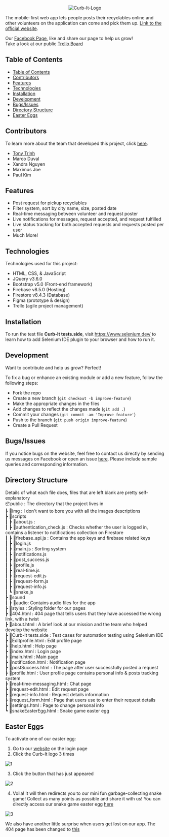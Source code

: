 <p align="center"><img src="https://user-images.githubusercontent.com/42010884/117746104-b39a4080-b1c0-11eb-98cd-ef882efc341d.png" alt="Curb-It-Logo"></p>

The mobile-first web app lets people posts their recyclables online and other volunteers on the application can come and pick them up. [Link to the official website](https://team-35-ddc6a.web.app/).


Our [Facebook Page](https://www.facebook.com/Curb-It-103446931950880), like and share our page to help us grow!  
Take a look at our public [Trello Board](https://trello.com/b/4UzTkjaW/curb-it) 
## Table of Contents
- [Table of Contents](#table-of-contents)
- [Contributors](#contributors)
- [Features](#features)
- [Technologies](#technologies)
- [Installation](#installation)
- [Development](#development)
- [Bugs/Issues](#bugsissues)
- [Directory Structure](#directory-structure)
- [Easter Eggs](#easter-eggs)
## Contributors
To learn more about the team that developed this project, click [here](https://team-35-ddc6a.web.app/about.html).
- [Tony Trinh](https://github.com/tonytrinh19)
- Marco Duval
- Xandra Nguyen
- Maximus Joe
- Paul Kim

## Features
- Post request for pickup recyclables
- Filter system, sort by city name, size, posted date
- Real-time messaging between volunteer and request poster
- Live notifications for messages, request accepted, and request fulfilled
- Live status tracking for both accepted requests and requests posted per user
- Much More!
## Technologies

Technologies used for this project:
- HTML, CSS, & JavaScript
- JQuery v3.6.0
- Bootstrap v5.0 (Front-end framework)
- Firebase v8.5.0 (Hosting)
- Firestore v8.4.3 (Database)
- Figma (prototype & design)
- Trello (agile project management)

## Installation
To run the test file <b>Curb-It tests.side</b>, visit https://www.selenium.dev/ to learn how to add Selenium IDE plugin to your browser and how to run it. 

## Development
Want to contribute and help us grow? Perfect!

To fix a bug or enhance an existing module or add a new feature, follow the following steps:

- Fork the repo
- Create a new branch (`git checkout -b improve-feature`)
- Make the appropriate changes in the files
- Add changes to reflect the changes made (`git add .`)
- Commit your changes (`git commit -am 'Improve feature'`)
- Push to the branch (`git push origin improve-feature`)
- Create a Pull Request
## Bugs/Issues
If you notice bugs on the website, feel free to contact us directly by sending us messages on Facebook or open an issue [here](https://github.com/maximusjoe/COMP-2800-Team-BBY-35-Curb-It/issues). Please include sample queries and corresponding information.
## Directory Structure
Details of what each file does, files that are left blank are pretty self-explanatory  
📦public : The directory that the project lives in    
 ┣ 📂img : I don't want to bore you with all the images descriptions  
 ┣ 📂scripts  
 ┃ ┣ 📜about.js :   
 ┃ ┣ 📜authentication_check.js : Checks whether the user is logged in, contains a listener to notifications collection on Firestore     
 ┃ ┣ 📜firebase_api.js : Contains the app keys and firebase related keys   
 ┃ ┣ 📜login.js  
 ┃ ┣ 📜main.js  : Sorting system  
 ┃ ┣ 📜notifications.js  
 ┃ ┣ 📜post_success.js    
 ┃ ┣ 📜profile.js  
 ┃ ┣ 📜real-time.js  
 ┃ ┣ 📜request-edit.js  
 ┃ ┣ 📜request-form.js  
 ┃ ┣ 📜request-info.js  
 ┃ ┗ 📜snake.js  
 ┣ 📂sound  
 ┃ ┣ 📂audio: Contains audio files for the app     
 ┣ 📂styles : Styling folder for our pages     
 ┣ 📜404.html :  404 page that tells users that they have accessed the wrong link, with a twist  
 ┣ 📜about.html : A brief look at our mission and the team who helped develop the website  
 ┣ 📜Curb-It tests.side : Test cases for automation testing using Selenium IDE  
 ┣ 📜Editprofile.html : Edit profile page  
 ┣ 📜help.html  : Help page  
 ┣ 📜index.html  : Login page  
 ┣ 📜main.html  : Main page  
 ┣ 📜notification.html : Notification page   
 ┣ 📜postSuccess.html  : The page after user successfully posted a request    
 ┣ 📜profile.html  : User profile page contains personal info & posts tracking system  
 ┣ 📜real-time-messaging.html : Chat page    
 ┣ 📜request-edit.html  : Edit request page  
 ┣ 📜request-info.html  : Request details information  
 ┣ 📜request_form.html  : Page that users use to enter their request details   
 ┣ 📜settings.html  : Page to change personal info  
 ┗ 📜snakeEasterEgg.html  : Snake game easter egg

 ## Easter Eggs

 To activate one of our easter egg:
 1. Go to our [website](https://team-35-ddc6a.web.app/) on the login page 
 2. Click the Curb-It logo 3 times  
   
![1](https://user-images.githubusercontent.com/42010884/119929425-53322f80-bf32-11eb-9560-d8069f63452f.PNG)  

 3. Click the button that has just appeared  

![2](https://user-images.githubusercontent.com/42010884/119929430-54635c80-bf32-11eb-8732-fbd6803a9ac1.PNG)

 4. Voila! It will then redirects you to our mini fun garbage-collecting snake game! Collect as many points as possible and share it with us! You can directly access our snake game easter egg [here](https://team-35-ddc6a.web.app/snakeEasterEgg.html)
   
![3](https://user-images.githubusercontent.com/42010884/119929432-55948980-bf32-11eb-863a-dfe676e83465.PNG)

We also have another little surprise when users get lost on our app. The 404 page has been changed to [this](https://team-35-ddc6a.web.app/hello.html)
